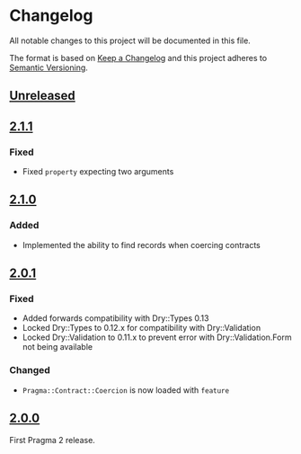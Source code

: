 # Changelog

All notable changes to this project will be documented in this file.

The format is based on [Keep a Changelog](http://keepachangelog.com/en/1.0.0/)
and this project adheres to [Semantic Versioning](http://semver.org/spec/v2.0.0.html).

## [Unreleased]

## [2.1.1]

### Fixed

- Fixed `property` expecting two arguments

## [2.1.0]

### Added

- Implemented the ability to find records when coercing contracts

## [2.0.1]

### Fixed

- Added forwards compatibility with Dry::Types 0.13
- Locked Dry::Types to 0.12.x for compatibility with Dry::Validation
- Locked Dry::Validation to 0.11.x to prevent error with Dry::Validation.Form not being available

### Changed

- `Pragma::Contract::Coercion` is now loaded with `feature`

## [2.0.0]

First Pragma 2 release.

[Unreleased]: https://github.com/pragmarb/pragma-contract/compare/v2.1.1...HEAD
[2.1.1]: https://github.com/pragmarb/pragma-contract/compare/v2.1.0...v2.1.1
[2.1.0]: https://github.com/pragmarb/pragma-contract/compare/v2.0.1...v2.1.0
[2.0.1]: https://github.com/pragmarb/pragma-contract/compare/v2.0.0...v2.0.1
[2.0.0]: https://github.com/pragmarb/pragma-contract/compare/v0.1.0...v2.0.0
